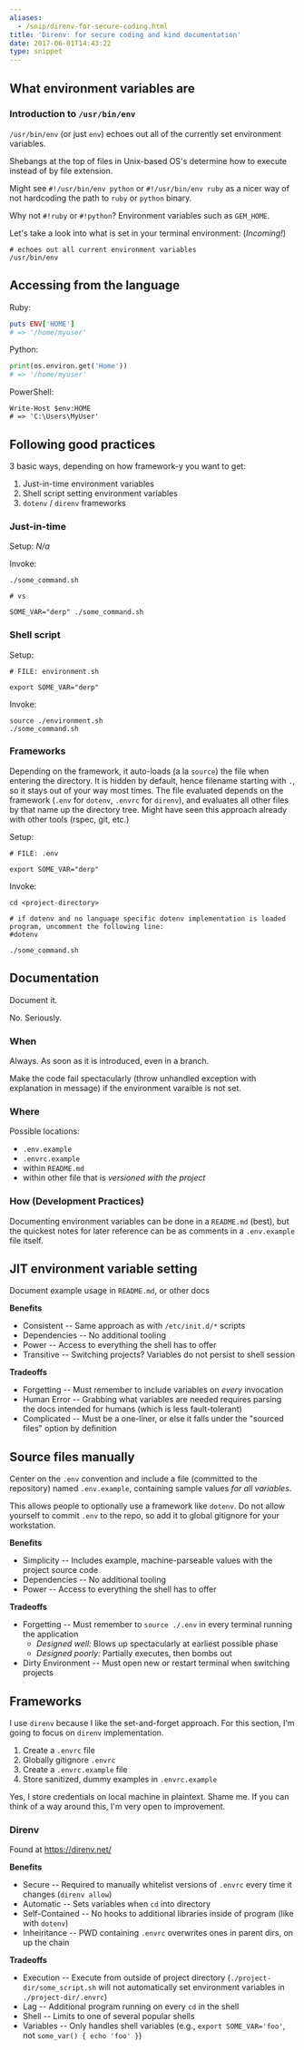 ```yaml
---
aliases:
  - /snip/direnv-for-secure-coding.html
title: 'Direnv: for secure coding and kind documentation'
date: 2017-06-01T14:43:22
type: snippet
---
```


## What environment variables are

### Introduction to `/usr/bin/env`

`/usr/bin/env` (or just `env`) echoes out all of the currently set environment variables.

Shebangs at the top of files in Unix-based OS's determine how to execute instead of by file extension.

Might see `#!/usr/bin/env python` or `#!/usr/bin/env ruby` as a nicer way of not hardcoding the path to `ruby` or `python` binary.

Why not `#!ruby` or `#!python`? Environment variables such as `GEM_HOME`.

Let's take a look into what is set in your terminal environment: (_Incoming!_)

```
# echoes out all current environment variables
/usr/bin/env
```

## Accessing from the language

Ruby:

```ruby
puts ENV['HOME']
# => '/home/myuser'
```

Python:

```python
print(os.environ.get('Home'))
# => '/home/myuser'
```

PowerShell:

```
Write-Host $env:HOME
# => 'C:\Users\MyUser'
```

## Following good practices

3 basic ways, depending on how framework-y you want to get:

1. Just-in-time environment variables
1. Shell script setting environment variables
1. `dotenv` / `direnv` frameworks

### Just-in-time

Setup: _N/a_

Invoke:

```
./some_command.sh

# vs

SOME_VAR="derp" ./some_command.sh
```

### Shell script

Setup:

```
# FILE: environment.sh

export SOME_VAR="derp"
```

Invoke:

```
source ./environment.sh
./some_command.sh
```

### Frameworks

Depending on the framework, it auto-loads (a la `source`) the file when entering the directory. It is hidden by default, hence filename starting with `.`, so it stays out of your way most times. The file evaluated depends on the framework (`.env` for `dotenv`, `.envrc` for `direnv`), and evaluates all other files by that name up the directory tree. Might have seen this approach already with other tools (rspec, git, etc.)

Setup:

```
# FILE: .env

export SOME_VAR="derp"
```

Invoke:

```
cd <project-directory>

# if dotenv and no language specific dotenv implementation is loaded program, uncomment the following line:
#dotenv

./some_command.sh
```

## Documentation

Document it.

No. Seriously.

### When

Always. As soon as it is introduced, even in a branch.

Make the code fail spectacularly (throw unhandled exception with explanation in message) if the environment varaible is not set.

### Where

Possible locations:

- `.env.example`
- `.envrc.example`
- within `README.md`
- within other file that is _versioned with the project_

### How (Development Practices)

Documenting environment variables can be done in a `README.md` (best), but the quickest notes for later reference can be as comments in a `.env.example` file itself.

## JIT environment variable setting

Document example usage in `README.md`, or other docs

**Benefits**

- Consistent -- Same approach as with `/etc/init.d/*` scripts
- Dependencies -- No additional tooling
- Power -- Access to everything the shell has to offer
- Transitive -- Switching projects? Variables do not persist to shell session

**Tradeoffs**

- Forgetting -- Must remember to include variables on _every_ invocation
- Human Error -- Grabbing what variables are needed requires parsing the docs intended for humans (which is less fault-tolerant)
- Complicated -- Must be a one-liner, or else it falls under the "sourced files" option by definition

## Source files manually

Center on the `.env` convention and include a file (committed to the repository) named `.env.example`, containing sample values _for all variables_.

This allows people to optionally use a framework like `dotenv`. Do not allow yourself to commit `.env` to the repo, so add it to global gitignore for your workstation.

**Benefits**

- Simplicity -- Includes example, machine-parseable values with the project source code
- Dependencies -- No additional tooling
- Power -- Access to everything the shell has to offer

**Tradeoffs**

- Forgetting -- Must remember to `source ./.env` in every terminal running the application
  - _Designed well:_ Blows up spectacularly at earliest possible phase
  - _Designed poorly:_ Partially executes, then bombs out
- Dirty Environment -- Must open new or restart terminal when switching projects

## Frameworks

I use `direnv` because I like the set-and-forget approach. For this section, I'm going to focus on `direnv` implementation.

1. Create a `.envrc` file
1. Globally gitignore `.envrc`
1. Create a `.envrc.example` file
1. Store sanitized, dummy examples in `.envrc.example`

Yes, I store credentials on local machine in plaintext. Shame me. If you can think of a way around this, I'm very open to improvement.

### Direnv

Found at https://direnv.net/

**Benefits**

- Secure -- Required to manually whitelist versions of `.envrc` every time it changes (`direnv allow`)
- Automatic -- Sets variables when `cd` into directory
- Self-Contained -- No hooks to additional libraries inside of program (like with `dotenv`)
- Inheiritance -- PWD containing `.envrc` overwrites ones in parent dirs, on up the chain

**Tradeoffs**

- Execution -- Execute from outside of project directory (`./project-dir/some_script.sh` will not automatically set environment variables in `./project-dir/.envrc`)
- Lag -- Additional program running on every `cd` in the shell
- Shell -- Limits to one of several popular shells
- Variables -- Only handles shell variables (e.g., `export SOME_VAR='foo'`, not `some_var() { echo 'foo' }`)
